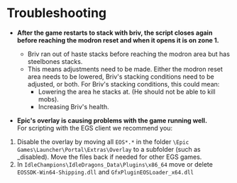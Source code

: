 # Troubleshooting

* **After the game restarts to stack with briv, the script closes again before reaching the modron reset and when it opens it is on zone 1.**  
  - Briv ran out of haste stacks before reaching the modron area but has steelbones stacks.
  * This means adjustments need to be made. Either the modron reset area needs to be lowered, Briv's stacking conditions need to be adjusted, or both. For Briv's stacking conditions, this could mean:
    * Lowering the area he stacks at. (He should not be able to kill mobs).
    * Increasing Briv's health.

* **Epic's overlay is causing problems with the game running well.**   
For scripting with the EGS client we recommend you:
1. Disable the overlay by moving all ``EOS*.*`` in the folder ``\Epic Games\Launcher\Portal\Extras\Overlay`` to a subfolder (such as \_disabled). Move the files back if needed for other EGS games.
2. In ``IdleChampions\IdleDragons_Data\Plugins\x86_64`` move or delete ``EOSSDK-Win64-Shipping.dll`` and ``GfxPluginEOSLoader_x64.dll``
